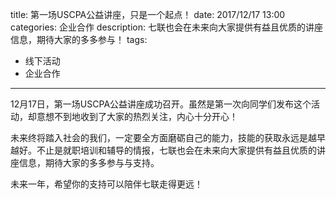title: 第一场USCPA公益讲座，只是一个起点！
date: 2017/12/17 13:00
categories: 企业合作
description: 七联也会在未来向大家提供有益且优质的讲座信息，期待大家的多多参与！
tags:
- 线下活动
- 企业合作

---

12月17日，第一场USCPA公益讲座成功召开。虽然是第一次向同学们发布这个活动，却意想不到地收到了大家的热烈关注，内心十分开心！

未来终将踏入社会的我们，一定要全方面磨砺自己的能力，技能的获取永远是越早越好。不止是就职培训和辅导的情报，七联也会在未来向大家提供有益且优质的讲座信息，期待大家的多多参与与支持。

未来一年，希望你的支持可以陪伴七联走得更远！